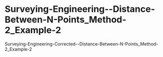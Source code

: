# Surveying-Engineering--Distance-Between-N-Points_Method-2_Example-2
Surveying-Engineering-Corrected--Distance-Between-N-Points_Method-2_Example-2
